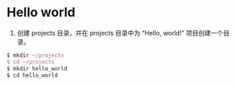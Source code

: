 # Hello world

1. 创建 projects 目录，并在 projects 目录中为 “Hello, world!” 项目创建一个目录。
  ```js
  $ mkdir ~/projects
  $ cd ~/projects
  $ mkdir hello_world
  $ cd hello_world
  ```


